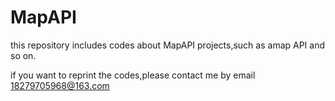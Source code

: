 # MapAPI

this repository includes codes about MapAPI projects,such as amap API and so on.

if you want to reprint the codes,please contact me by email 18279705968@163.com 
